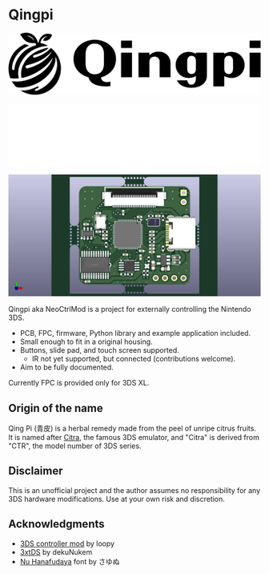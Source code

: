 # Qingpi

![](logo/logo.svg#gh-light-mode-only)

![](logo/logo-white.svg#gh-dark-mode-only)

![](pcb/pcb.jpg)

Qingpi aka NeoCtrlMod is a project for externally controlling the Nintendo 3DS.

- PCB, FPC, firmware, Python library and example application included.
- Small enough to fit in a original housing.
- Buttons, slide pad, and touch screen supported.
  - IR not yet supported, but connected (contributions welcome).
- Aim to be fully documented.

Currently FPC is provided only for 3DS XL.

## Origin of the name

Qing Pi (青皮) is a herbal remedy made from the peel of unripe citrus fruits. It is named after [Citra](https://citra-emu.org/), the famous 3DS emulator, and "Citra" is derived from "CTR", the model number of 3DS series.

## Disclaimer

This is an unofficial project and the author assumes no responsibility for any 3DS hardware modifications. Use at your own risk and discretion.

## Acknowledgments

- [3DS controller mod](https://3dscapture.com/controller/) by loopy
- [3xtDS](https://github.com/dekuNukem/3xtDS) by dekuNukem
- [Nu Hanafudaya](https://kokagem.sakura.ne.jp/font/hanafudaya/) font by さゆぬ
